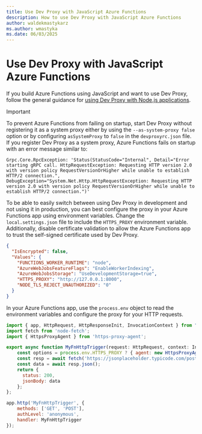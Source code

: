 ```yaml
---
title: Use Dev Proxy with JavaScript Azure Functions
description: How to use Dev Proxy with JavaScript Azure Functions
author: waldekmastykarz
ms.author: wmastyka
ms.date: 06/03/2025
---
```


# Use Dev Proxy with JavaScript Azure Functions

If you build Azure Functions using JavaScript and want to use Dev Proxy, follow the general guidance for [using Dev Proxy with Node.js applications](./use-dev-proxy-with-nodejs.md).

> [!IMPORTANT]
> To prevent Azure Functions from failing on startup, start Dev Proxy without registering it as a system proxy either by using the `--as-system-proxy false` option or by configuring `asSystemProxy` to `false` in the `devproxyrc.json` file. If you register Dev Proxy as a system proxy, Azure Functions fails on startup with an error message similar to:
>
> ```text
> Grpc.Core.RpcException: 'Status(StatusCode="Internal", Detail="Error starting gRPC call. HttpRequestException: Requesting HTTP version 2.0 with version policy RequestVersionOrHigher while unable to establish HTTP/2 connection.", DebugException="System.Net.Http.HttpRequestException: Requesting HTTP version 2.0 with version policy RequestVersionOrHigher while unable to establish HTTP/2 connection.")'
> ```

To be able to easily switch between using Dev Proxy in development and not using it in production, you can best configure the proxy in your Azure Functions app using environment variables. Change the `local.settings.json` file to include the `HTTPS_PROXY` environment variable. Additionally, disable certificate validation to allow the Azure Functions app to trust the self-signed certificate used by Dev Proxy.

```json
{
  "IsEncrypted": false,
  "Values": {
    "FUNCTIONS_WORKER_RUNTIME": "node",
    "AzureWebJobsFeatureFlags": "EnableWorkerIndexing",
    "AzureWebJobsStorage": "UseDevelopmentStorage=true",
    "HTTPS_PROXY": "http://127.0.0.1:8000",
    "NODE_TLS_REJECT_UNAUTHORIZED": "0"
  }
}
```

In your Azure Functions app, use the `process.env` object to read the environment variables and configure the proxy for your HTTP requests.

```javascript
import { app, HttpRequest, HttpResponseInit, InvocationContext } from "@azure/functions";
import fetch from 'node-fetch';
import { HttpsProxyAgent } from 'https-proxy-agent';

export async function MyFnHttpTrigger(request: HttpRequest, context: InvocationContext): Promise<HttpResponseInit> {
    const options = process.env.HTTPS_PROXY ? { agent: new HttpsProxyAgent(process.env.HTTPS_PROXY) } : {};
    const resp = await fetch('https://jsonplaceholder.typicode.com/posts', options);
    const data = await resp.json();
    return {
      status: 200,
      jsonBody: data
    };
};

app.http('MyFnHttpTrigger', {
    methods: ['GET', 'POST'],
    authLevel: 'anonymous',
    handler: MyFnHttpTrigger
});
```
